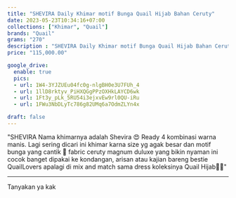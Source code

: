 ```yaml
---
title: "SHEVIRA Daily Khimar motif Bunga Quail Hijab Bahan Ceruty"
date: 2023-05-23T10:34:16+07:00
collections: ["Khimar", "Quail"]
brands: "Quail"
grams: "270"
description : "SHEVIRA Daily Khimar motif Bunga Quail Hijab Bahan Ceruty"
price: "115,000.00"

google_drive:
  enable: true
  pics:
  - url: 1W4-3YJZUEu04fc0g-nlgBH0e3U7FUh_4
  - url: 1llD8rktyv_PiHXQGgPPzOXHkLAYCD6wk
  - url: 1Ft3y_pLk_5RU54i3ejxvEw9rl0QU-iRu
  - url: 1FWu3NbDLyTc786g82UMq6a7OdmZLYn4x

draft: false
---
```


"SHEVIRA 
Nama khimarnya adalah Shevira 😍 Ready 4 kombinasi warna manis. Lagi sering dicari ini khimar karna size yg agak besar dan motif bunga yang cantik 🥰 fabric ceruty magnum duluxe yang bikin nyaman ini cocok banget dipakai ke kondangan, arisan atau kajian bareng bestie QuailLovers apalagi di mix and match sama dress koleksinya Quail Hijab🫶🏻"

---

Tanyakan ya kak


